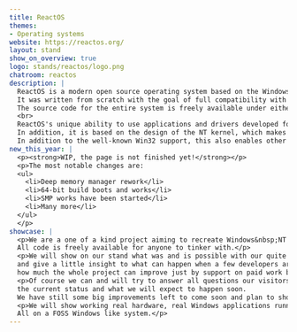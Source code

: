 ```yaml
---
title: ReactOS
themes:
- Operating systems
website: https://reactos.org/
layout: stand
show_on_overview: true
logo: stands/reactos/logo.png
chatroom: reactos
description: |
  ReactOS is a modern open source operating system based on the Windows XP/2003 design.
  It was written from scratch with the goal of full compatibility with Windows applications and drivers, as well as a similar user interface so that most users can find their way around immediately.
  The source code for the entire system is freely available under either the GNU GPL, BSD or similar license.<br>
  <br>
  ReactOS's unique ability to use applications and drivers developed for Windows makes it the open source operating system with the broadest hardware and software support.
  In addition, it is based on the design of the NT kernel, which makes it scalable, portable and performant.
  In addition to the well-known Win32 support, this also enables other subsystems, for example POSIX, or the DOS/Win16 VDM, which is already under development.
new_this_year: |
  <p><strong>WIP, the page is not finished yet!</strong></p>
  <p>The most notable changes are:
  <ul>
    <li>Deep memory manager rework</li>
    <li>64-bit build boots and works</li>
    <li>SMP works have been started</li>
    <li>Many more</li>
  </ul>
  </p>
showcase: |
  <p>We are a one of a kind project aiming to recreate Windows&nbsp;NT from ground up, cleanly and legally.
  All code is freely available for anyone to tinker with.</p>
  <p>We will show on our stand what was and is possible with our quite limited manpower
  and give a little insight to what can happen when a few developers are getting paid for a few months,
  how much the whole project can improve just by support on paid work base for a short time period.</p>
  <p>Of course we can and will try to answer all questions our visitors have regarding the project,
  the current status and what we will expect to happen soon.
  We have still some big improvements left to come soon and plan to show some of these live in a preview.</p>
  <p>We will show working real hardware, real Windows applications running and all with real Windows 3rd party closed source drivers being used.
  All on a FOSS Windows like system.</p>
---
```

